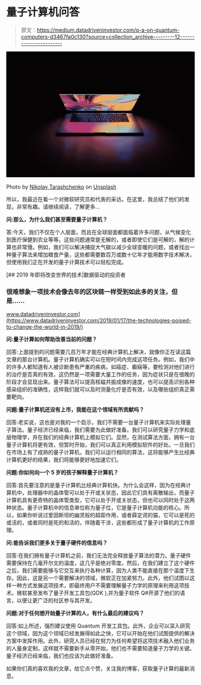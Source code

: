 # 量子计算机问答

> 原文：<https://medium.datadriveninvestor.com/q-a-on-quantum-computers-d3467fa0c130?source=collection_archive---------12----------------------->

![](img/24b0eeb0fed2dd2241fae53e0c9d7eb7.png)

Photo by [Nikolay Tarashchenko](https://unsplash.com/@beautyoftechnology?utm_source=medium&utm_medium=referral) on [Unsplash](https://unsplash.com?utm_source=medium&utm_medium=referral)

所以，我最近在看一个对微软研究员和代表的采访。在这里，我总结了他们的发现，非常有趣。请继续阅读，了解更多…

**问:那么，为什么我们甚至需要量子计算机？**

答:今天，我们不仅在个人层面，而且在全球层面都面临着许多问题，从气候变化到医疗保健到农业等等。这些问题通常是无解的，或者即使它们是可解的，解的计算也非常慢。例如，我们可以解决捕捉大气碳以减少全球变暖的问题，或者找出一种量子算法来增加粮食产量，这些都需要数百万或数十亿年才能用数字技术解决，但使用我们正在开发的量子计算技术可以轻松完成。

[](https://www.datadriveninvestor.com/2019/01/17/the-technologies-poised-to-change-the-world-in-2019/) [## 2019 年即将改变世界的技术|数据驱动的投资者

### 很难想象一项技术会像去年的区块链一样受到如此多的关注，但是……

www.datadriveninvestor.com](https://www.datadriveninvestor.com/2019/01/17/the-technologies-poised-to-change-the-world-in-2019/) 

**问:量子计算如何帮助改善当前的问题？**

回答:上面提到的问题需要几百万年才能在经典计算机上解决，就像你正在读这篇文章的那台计算机。量子计算机确实可以在短时间内完成这项任务。例如，我们中的许多人都知道有人被诊断患有严重的疾病，如癌症、癫痫等，要检测对他们进行的治疗是否真的有效，这仍然是一项需要大量工作的任务，因为症状只是在很晚的阶段才会显现出来。量子算法可以提高核磁共振成像的速度，也可以提高识别各种感染组织的准确性，这样我们就可以及时测量化疗是否有效，以及哪些组织真正需要靶向。

**问题:量子计算机还没有上市，我能在这个领域有所贡献吗？**

回答:老实说，这也是对我的一个启示，我们不需要一台量子计算机来实际处理量子算法。量子经济已经来临，我们需要为此做好准备。我们可以研究量子力学和底层物理学，并在我们的经典计算机上模拟它们。显然，在测试算法方面，拥有一台量子计算机将更有效，但暂时开始，我们可以真正利用模拟软件的好处。一旦我们在市场上有了成熟的量子计算机，我们可以运行相同的算法，这将能够产生比经典计算机更好的结果，我们将能够更好地加速它们。

**问题:你如何向一个 5 岁的孩子解释量子计算机？**

回答:首先要注意的是量子计算机比经典计算机快。为什么会这样，因为在经典计算机中，处理器中的晶体管可以处于开或关状态，因此它们具有离散输出，而量子计算机具有更奇特的晶体管类型，它可以处于开或关状态，但也可以同时处于这两种状态。量子计算机中的信息单位称为量子位，它是量子计算机功能的核心。所以，如果你听说过爱因斯坦的幽灵般的超距作用，或者薛定谔的猫，它可以是死的或活的，或者同时是死的和活的，伴随着干涉，这些都形成了量子计算机的工作原理。

**问:能告诉我们更多关于量子硬件的信息吗？**

回答:在我们拥有量子计算机之前，我们无法完全释放量子算法的潜力。量子硬件需要保持在几毫开尔文的温度，这几乎是绝对零度。然后，在我们建立了这个硬件之后，我们需要能够与它交互来执行各种计算，因为人类不能直接在那个温度下生存。因此，这是另一个需要解决的领域，微软正在加紧努力。此外，他们试图以这样一种方式发展这项技术，即最终用户不需要理解量子力学的原理来利用这项技术。微软甚至发布了量子开发工具包(QDK ),并为量子软件 Q#开源了他们的语言，以便让更广泛的社区参与其开发。

**问题:对于任何想开始量子计算的人，有什么最后的建议吗？**

回答:如上所述，强烈建议使用 Quantum 开发工具包。此外，企业可以深入研究这个领域，因为这个领域已经发展得如此之快，它可以开始在他们试图提供的解决方案中发挥作用。此外，研究人员已经在努力为任何希望将这项技术融入他们业务的人量身定制，这样就不需要新手从零开始，他们也不需要知道量子力学的关键。量子经济已经来临，我们也应该为此做好准备。

如果你们真的喜欢我的文章，给它点个赞，关注我的博客，获取量子计算的最新消息。